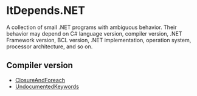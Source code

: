 # ItDepends.NET

A collection of small .NET programs with ambiguous behavior. Their behavior may depend on C# language version, compiler version, .NET Framework version, BCL version, .NET implementation, operation system, processor architecture, and so on.

## Compiler version
* [ClosureAndForeach](ClosureAndForeach)
* [UndocumentedKeywords](UndocumentedKeywords)